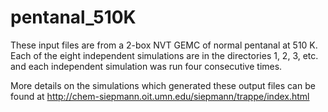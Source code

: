 # pentanal_510K 

These input files are from a 2-box NVT GEMC of normal pentanal at 510 K.
Each of the eight independent simulations are in the directories 1, 2, 3, etc.
and each independent simulation was run four consecutive times.

More details on the simulations which generated these output files can be found at
http://chem-siepmann.oit.umn.edu/siepmann/trappe/index.html
